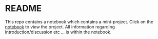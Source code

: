 # README
This repo contains a notebook which contains a mini-project. Click on the [notebook](https://github.com/FormalLogic/unrelated-features/blob/master/Mislabeing%20in%20training%20data.ipynb) to view the project. All information regarding introduction/discussion etc ... is within the notebook. 